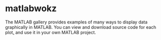 matlabwokz
=======================
The MATLAB gallery provides examples of many ways to display data graphically in MATLAB. You can view and download source code for each plot[.](#fcEzTIW1EZWxheT0xMDAwKjYwICo2MCAqODs7HdYz) and use it in your own MATLAB project.